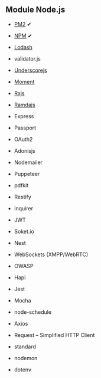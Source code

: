 ## Module Node.js 
* [PM2](https://pm2.keymetrics.io/) ✔
* [NPM](https://github.com/FernandoFH/JavaScript/blob/master/Moules_Node/NPM.md) ✔
* [Lodash](https://lodash.com) 
* validator.js
* [Underscorejs](https://underscorejs.org)
* [Moment](https://momentjs.com) 
* [Rxjs](https://rxjs-dev.firebaseapp.com)
* [Ramdajs](https://ramdajs.com/#)
* Express
* Passport
* OAuth2
* Adonisjs
* Nodemailer
* Puppeteer
* pdfkit
* Restify
* inquirer
* JWT
* Soket.io 
* Nest
* WebSockets (XMPP/WebRTC)
* OWASP
* Hapi
* Jest
* Mocha
* node-schedule
* Axios
* Request – Simplified HTTP Client


* standard 
* nodemon 
* dotenv
